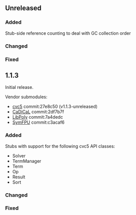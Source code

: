 ## Unreleased

### Added

Stub-side reference counting to deal with GC collection order

### Changed

### Fixed

## 1.1.3

Initial release.

Vendor submodules:
- [cvc5](https://github.com/cvc5/cvc5/tree/27e8c50df1d91cbfc8801977b45df7fc57f58775) commit:27e8c50 (v1.1.3-unreleased)
- [CaDiCaL](https://github.com/arminbiere/cadical/tree/2df7b7fed0f9c522fd4cdf6e88cecad4cac8a2df) commit:2df7b7f
- [LibPoly](https://github.com/SRI-CSL/libpoly/tree/7a4dedcdc3446ac8fba5673faeb2e95bed9bb73a) commit:7a4dedc
- [SymFPU](https://github.com/cvc5/symfpu/tree/c3acaf62b137c36aae5eb380f1d883bfa9095f60) commit:c3acaf6

### Added

Stubs with support for the following cvc5 API classes:
- Solver
- TermManager
- Term
- Op
- Result
- Sort

### Changed

### Fixed